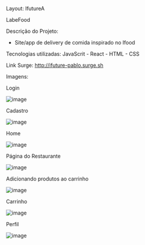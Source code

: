 Layout: IfutureA

LabeFood

Descrição do Projeto:
- Site/app de delivery de comida inspirado no Ifood

Tecnologias utilizadas:
JavaScrit - React - HTML - CSS

Link Surge:
http://ifuture-pablo.surge.sh

Imagens:

Login

![image](filesystem:chrome-extension://fdpohaocaechififmbbbbbknoalclacl/persistent/screencapture-ifuture-pablo-surge-sh-login-2022-08-16-19_59_41.png)



Cadastro

![image](https://user-images.githubusercontent.com/99182794/169717932-26193de3-ca35-4f1c-ab8d-970faccad209.png)



Home

![image](https://user-images.githubusercontent.com/99182794/169718097-532ce6a7-94af-45b5-b688-b3b43b77e8d1.png)



Página do Restaurante

![image](https://user-images.githubusercontent.com/99182794/169718130-615be444-63a8-498b-aaae-d068958442dd.png)



Adicionando produtos ao carrinho

![image](https://user-images.githubusercontent.com/99182794/169718152-ac881964-4c04-46a4-8398-667e310b02b7.png)



Carrinho


![image](https://user-images.githubusercontent.com/99182794/169718220-7e859d86-dba3-4254-8d23-c3929a0b8823.png)



Perfil

![image](https://user-images.githubusercontent.com/99182794/169718250-fa78486a-c773-4d3e-a078-069a5f53648e.png)



